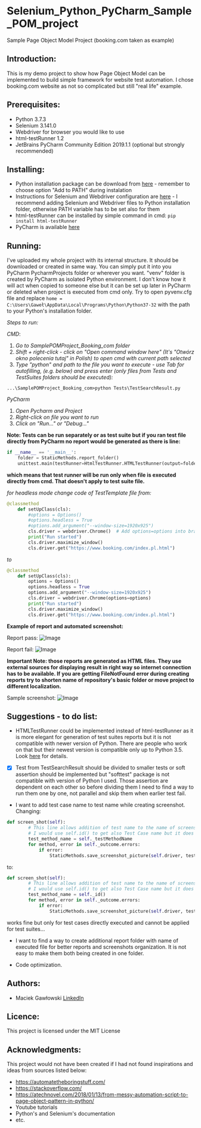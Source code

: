 # Selenium_Python_PyCharm_Sample_POM_project
Sample Page Object Model Project (booking.com taken as example)

## Introduction:
This is my demo project to show how Page Object Model can be implemented to build simple framework for website test automation.
I chose booking.com website as not so complicated but still "real life" example.

## Prerequisites:
- Python 3.7.3
- Selenium 3.141.0
- Webdriver for browser you would like to use
- html-testRunner 1.2
- JetBrains PyCharm Community Edition 2019.1.1 (optional but strongly recommended)

## Installing:
- Python installation package can be download from [here](https://www.python.org/downloads/) - remember to choose option "Add to PATH" during instalation
- Instructions for Selenium and Webdriver configuration are [here](https://selenium-python.readthedocs.io/installation.html#downloading-python-bindings-for-selenium) - I recommend adding Selenium and Webdriver files to Python installation folder, otherwise PATH variable has to be set also for them 
- html-testRunner can be installed by simple command in cmd: `pip install html-testRunner`
- PyCharm is available [here](https://www.jetbrains.com/pycharm/download/)

## Running:
I've uploaded my whole project with its internal structure. It should be downloaded or created in same way. You can simply put it into you PyCharm PycharmProjects folder or wherever you want. "venv" folder is created by PyCharm as isolated Python environment.
I don't know how it will act when copied to someone else but it can be set up later in PyCharm or deleted when project is executed from cmd only. Try to open pyvenv.cfg file and replace `home = C:\Users\Gaweł\AppData\Local\Programs\Python\Python37-32` with the path to your Python's installation folder.

*Steps to run:*

*CMD*:
1. *Go to SamplePOMProject_Booking_com folder*
2. *Shift + right-click - click on "Open command window here" (It's "Otwórz okno polecenia tutaj" in Polish) to open cmd with current path selected*
3. *Type "python" and path to the file you want to execute - use Tab for autofilling, (e.g. below) and press enter (only files from Tests and TestSuites folders should be executed):* 
```
...\SamplePOMProject_Booking_com>python Tests\TestSearchResult.py
``` 

*PyCharm*
1. *Open Pycharm and Project*
2. *Right-click on file you want to run*
3. *Click on "Run..." or "Debug..."*

**Note: Tests can be run separately or as test suite but if you ran test file directly from PyCharm no report would be generated as there is line:**
```python
if __name__ == '__main__':
    folder = StaticMethods.report_folder()
    unittest.main(testRunner=HtmlTestRunner.HTMLTestRunner(output=folder), verbosity=2)
```
**which means that test runner will be run only when file is executed directly from cmd. That doesn't apply to test suite file.**

*for headless mode change code of TestTemplate file from:*
```python
@classmethod
    def setUpClass(cls):
        #options = Options()
        #options.headless = True
        #options.add_argument("--window-size=1920x925")
        cls.driver = webdriver.Chrome()  # Add options=options into brackets
        print("Run started")
        cls.driver.maximize_window()
        cls.driver.get("https://www.booking.com/index.pl.html")
```
*to*
```python
@classmethod
    def setUpClass(cls):
        options = Options()
        options.headless = True
        options.add_argument("--window-size=1920x925")
        cls.driver = webdriver.Chrome(options=options)
        print("Run started")
        cls.driver.maximize_window()
        cls.driver.get("https://www.booking.com/index.pl.html")
```

**Example of report and automated screenshot:**

Report pass:
![Image](https://github.com/mmgawlowski/Selenium_Python_PyCharm_Sample_POM_project/blob/master/SamplePOMProject_Booking_com/Reports/Reports20190525/Sample%20report%20pass.png?raw=true)

Report fail:
![Image](https://github.com/mmgawlowski/Selenium_Python_PyCharm_Sample_POM_project/blob/master/SamplePOMProject_Booking_com/Reports/Reports20190525/Sample%20report%20failed.png?raw=true)

**Important Note: those reports are generated as HTML files. They use external sources for displaying result in right way so internet connection has to be available. If you are getting FileNotFound error during creating reports try to shorten name of repository's basic folder or move project to different localization.** 

Sample screenshot:
![Image](https://github.com/mmgawlowski/Selenium_Python_PyCharm_Sample_POM_project/blob/master/SamplePOMProject_Booking_com/Reports/Reports20190525/test_search_for_place_by_query%2020190525_102831.png?raw=true)

## Suggestions - to do list:
- HTMLTestRunner could be implemented instead of html-testRunner as it is more elegant for generation of test suites reports but it is not compatible with newer version of Python. There are people who work on that but their newest version is compatible only up to Python 3.5. Look [here](https://github.com/dash0002/HTMLTestRunner) for details.

- [x] Test from TestSearchResult should be divided to smaller tests or soft assertion should be implemented but "softtest" package is not compatible with version of Python I used. Those assertion are dependent on each other so before dividing them I need to find a way to run them one by one, not parallel and skip them when earlier test fail.

- I want to add test case name to test name while creating screenshot.
Changing:
```python
def screen_shot(self):
        # This line allows addition of test name to the name of screenshot file.
        # I would use self.id() to get also Test Case name but it does't work when Test Case is loaded in Test Suite from different file...
        test_method_name = self._testMethodName
        for method, error in self._outcome.errors:
            if error:
                StaticMethods.save_screenshot_picture(self.driver, test_method_name)
```
to:
```python
def screen_shot(self):
        # This line allows addition of test name to the name of screenshot file.
        # I would use self.id() to get also Test Case name but it does't work when Test Case is loaded in Test Suite from different file...
        test_method_name = self._id()
        for method, error in self._outcome.errors:
            if error:
                StaticMethods.save_screenshot_picture(self.driver, test_method_name)
```
works fine but only for test cases directly executed and cannot be applied for test suites...

- I want to find a way to create additional report folder with name of executed file for better reports and screenshots organization. It is not easy to make them both being created in one folder.

- Code optimization.

## Authors:
- Maciek Gawłowski [LinkedIn](https://www.linkedin.com/in/maciek-gaw%C5%82owski-a69a9483/)

## Licence:
This project is licensed under the MIT License

## Acknowledgments:
This project would not have been created if I had not found inspirations and ideas from sources listed below:

- https://automatetheboringstuff.com/
- https://stackoverflow.com/
- https://atechnovel.com/2018/01/13/from-messy-automation-script-to-page-object-pattern-in-python/
- Youtube tutorials
- Python's and Selenium's documentation
- etc.



